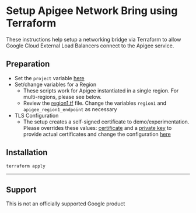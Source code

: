 # Setup Apigee Network Bring using Terraform

These instructions help setup a networking bridge via Terraform to allow Google Cloud External Load Balancers connect to the Apigee service.

## Preparation

* Set the `project` variable [here](./variables.tf#L7)
* Set/change variables for a Region
  * These scripts work for Apigee instantiated in a single region. For multi-regions, please see below.
  * Review the [region1.tf](./region1.tf) file. Change the variables `region1` and `apigee_region1_endpoint` as necessary
* TLS Configuration
  * The setup creates a self-signed certificate to demo/experimentation. Please overrides these values: [certificate](./variables.tf#L19) and a [private key](./variables.tf#L25) to provide actual certificates and change the configuration [here](./gcp.tf#L99)

## Installation

```bash
terraform apply
```

___

## Support

This is not an officially supported Google product
